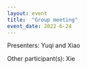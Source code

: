 ```yaml
---
layout: event
title:  "Group meeting"
event_date: 2022-6-24
---
```


Presenters: Yuqi and Xiao

Other participant(s): Xie
